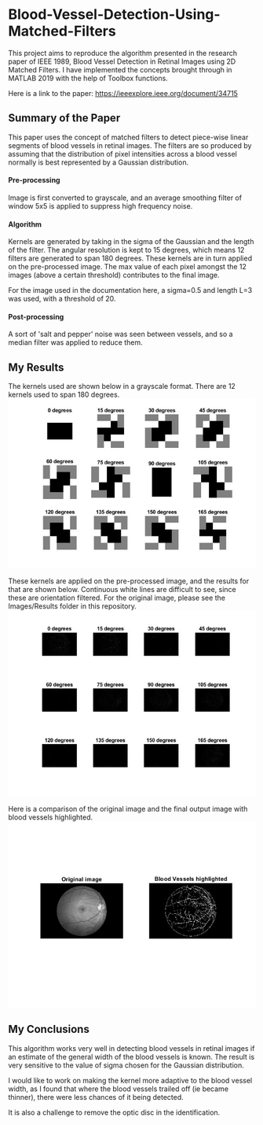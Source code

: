 # Blood-Vessel-Detection-Using-Matched-Filters
This project aims to reproduce the algorithm presented in the research paper of IEEE 1989, Blood Vessel Detection in Retinal Images using 2D Matched Filters. I have implemented the concepts brought through in MATLAB 2019 with the help of Toolbox functions.

Here is a link to the paper: https://ieeexplore.ieee.org/document/34715

## Summary of the Paper
This paper uses the concept of matched filters to detect piece-wise linear segments of blood vessels in retinal images. The filters are so produced by assuming that the distribution of pixel intensities across a blood vessel normally is best represented by a Gaussian distribution.

#### Pre-processing
Image is first converted to grayscale, and an average smoothing filter of window 5x5 is applied to suppress high frequency noise. 

#### Algorithm
Kernels are generated by taking in the sigma of the Gaussian and the length of the filter. The angular resolution is kept to 15 degrees, which means 12 filters are generated to span 180 degrees. These kernels are in turn applied on the pre-processed image. The max value of each pixel amongst the 12 images (above a certain threshold) contributes to the final image.

For the image used in the documentation here, a sigma=0.5 and length L=3 was used, with a threshold of 20.

#### Post-processing
A sort of 'salt and pepper' noise was seen between vessels, and so a median filter was applied to reduce them. 


## My Results

The kernels used are shown below in a grayscale format. There are 12 kernels used to span 180 degrees.
![](Images/Results/RotatedKernels.jpg)

These kernels are applied on the pre-processed image, and the results for that are shown below. Continuous white lines are difficult to see, since these are orientation filtered. For the original image, please see the Images/Results folder in this repository. 
![](Images/Results/FilteredOrientations.jpg)

Here is a comparison of the original image and the final output image with blood vessels highlighted.
![](Images/Results/BVHighlighted.jpg)

## My Conclusions
This algorithm works very well in detecting blood vessels in retinal images if an estimate of the general width of the blood vessels is known. The result is very sensitive to the value of sigma chosen for the Gaussian distribution. 

I would like to work on making the kernel more adaptive to the blood vessel width, as I found that where the blood vessels trailed off (ie became thinner), there were less chances of it being detected.

It is also a challenge to remove the optic disc in the identification. 
